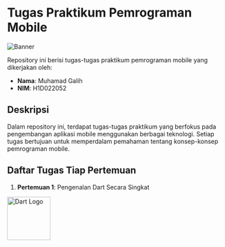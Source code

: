 # Tugas Praktikum Pemrograman Mobile

![Banner](MUHAMAD-GALIH_H1D022052_SHIFT-E_PRAKTIKUMMOBILE2024/bannerr.png)

Repository ini berisi tugas-tugas praktikum pemrograman mobile yang dikerjakan oleh:

- **Nama**: Muhamad Galih
- **NIM**: H1D022052


## Deskripsi

Dalam repository ini, terdapat tugas-tugas praktikum yang berfokus pada pengembangan aplikasi mobile menggunakan berbagai teknologi. Setiap tugas bertujuan untuk memperdalam pemahaman tentang konsep-konsep pemrograman mobile.

## Daftar Tugas Tiap Pertemuan

1. **Pertemuan 1**: Pengenalan Dart Secara Singkat
   <p align="left">
  <img src="https://upload.wikimedia.org/wikipedia/commons/7/7e/Dart-logo.png" alt="Dart Logo" width="100" height="100">
</p>
